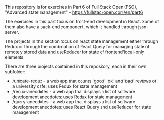 This repository is for exercises in Part 6 of Full Stack Open (FSO), "Advanced state management" - https://fullstackopen.com/en/part6

The exercises in this part focus on front-end development in React. Some of them also have a back-end component, which is handled through json-server.

The projects in this section focus on react state management either through Redux or through the combination of React Query for managing state of remotely stored data and useReducer for state of frontend/local-only elements.

There are three projects contained in this repository, each in their own subfolder:

* /unicafe-redux - a web app that counts 'good' 'ok' and 'bad' reviews of a university cafe; uses Redux for state management
* /redux-anecdotes - a web app that displays a list of software development anecdotes; uses Redux for state management
* /query-anecdotes - a web app that displays a list of software development anecdotes; uses React Query and useReducer for state management
